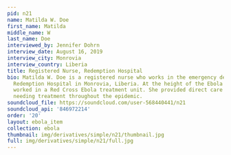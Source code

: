 ```yaml
---
pid: n21
name: Matilda W. Doe
first_name: Matilda
middle_name: W
last_name: Doe
interviewed_by: Jennifer Dohrn
interview_date: August 16, 2019
interview_city: Monrovia
interview_country: Liberia
title: Registered Nurse, Redemption Hospital
bio: Matilda W. Doe is a registered nurse who works in the emergency department at
  Redemption Hospital in Monrovia, Liberia. At the height of the Ebola epidemic, she
  worked in a Red Cross Ebola treatment unit. She provided direct care to Ebola patients
  needing treatment throughout the epidemic.
soundcloud_file: https://soundcloud.com/user-568440441/n21
soundcloud_api: '846972214'
order: '20'
layout: ebola_item
collection: ebola
thumbnail: img/derivatives/simple/n21/thumbnail.jpg
full: img/derivatives/simple/n21/full.jpg
---
```

